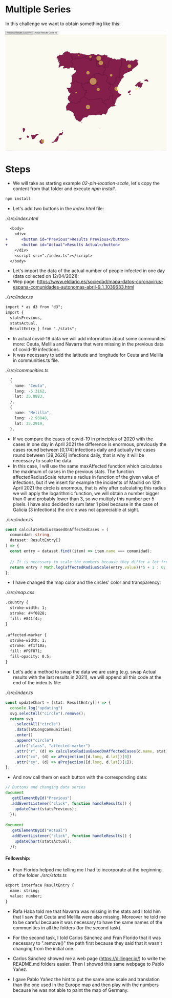 # Multiple Series

In this challenge we want to obtain something like this:

![map affected coronavirus](./content/map_Task1.png "affected coronavirus")


# Steps

- We will take as starting example _02-pin-location-scale_, let's copy the content from that folder and execute _npm install_.

```bash
npm install
```

- Let's add two buttons in the _index.html_ file:

_./src/index.html_

```diff
  <body>
    <div>
+      <button id="Previous">Results Previous</button>
+      <button id="Actual">Results Actual</button>
    </div>
    <script src="./index.ts"></script>
  </body>
```

- Let's import the data of the actual number of people infected in one day (data collected on 12/04/2021):
- Wep page: https://www.eldiario.es/sociedad/mapa-datos-coronavirus-espana-comunidades-autonomas-abril-9_1_1039633.html

_./src/index.ts_

```diff
import * as d3 from "d3";
import { 
  statsPrevious, 
  statsActual, 
  ResultEntry } from "./stats";
```

- In actual covid-19 data we will add information about some communities more: Ceuta, Melilla and Navarra that were missing in the previous data of covid-19 infections.
- It was necessary to add the latitude and longitude for Ceuta and Melilla in communities.ts file.

_./src/communities.ts_
```typescript
  {
    name: "Ceuta",
    long: -5.3162,
    lat: 35.8883,
  },
  {
    name: "Melilla",
    long: -2.93848,
    lat: 35.2919,
  },
```

- If we compare the cases of covid-19 in principles of 2020 with the cases in one day in April 2021 the difference is enormous, previously the cases round between [0,174] infections daily and actually the cases round between [39,2626] infections daily, that is why it will be necessary to scale the data.
- In this case, I will use the same maxAffected function which calculates the maximum of cases in the previous stats. The function affectedRadiusScale returns a radius in function of the given value of infections, but if we insert for example the incidents of Madrid on 12th April 2021 the circle is enormous, that is why after calculating this radius we will apply the logarithmic function, we will obtain a number bigger than 0 and probably lower than 3, so we multiply this number per 5 pixels. I have also decided to sum later 1 pixel because in the case of Galicia (3 infections) the circle was not appreciable at sight.

_./src/index.ts_

```typescript
const calculateRadiusBasedOnAffectedCases = (
  comunidad: string,
  dataset: ResultEntry[]
) => {
  const entry = dataset.find((item) => item.name === comunidad);

  // It is necessary to scale the numbers because they differ a lot from the previous and the actuals
  return entry ? Math.log(affectedRadiusScale(entry.value))*5 + 1 : 0;
};
```

- I have changed the map color and the circles' color and transparency:

_./src/map.css_

```diff
.country {
  stroke-width: 1;
  stroke: #4f0828;
  fill: #841f4c;
}

.affected-marker {
  stroke-width: 1;
  stroke: #f1f10a;
  fill: #F9F871;
  fill-opacity: 0.5;
}
```

- Let's add a method to swap the data we are using (e.g. swap Actual results with the last results in 2021),
  we will append all this code at the end of the index.ts file:

_./src/index.ts_

```typescript
const updateChart = (stat: ResultEntry[]) => {
  console.log("updating")
  svg.selectAll("circle").remove();
  return svg
    .selectAll("circle")
    .data(latLongCommunities)
    .enter()
    .append("circle")
    .attr("class", "affected-marker")
    .attr("r", (d) => calculateRadiusBasedOnAffectedCases(d.name, stat))
    .attr("cx", (d) => aProjection([d.long, d.lat])[0])
    .attr("cy", (d) => aProjection([d.long, d.lat])[1]);
};
```

- And now call them on each button with the corresponding data:

```typescript
// Buttons and changing data series
document
  .getElementById("Previous")
  .addEventListener("click", function handleResults() {
    updateChart(statsPrevious);
  });

document
  .getElementById("Actual")
  .addEventListener("click", function handleResults() {
    updateChart(statsActual);
  });
```


#### Fellowship:
- Fran Florido helped me telling me I had to incorporate at the beginning of the folder _./src/stats.ts_ 

```diff
export interface ResultEntry {
  name: string;
  value: number;
}
```

- Rafa Haba told me that Navarra was missing in the stats and I told him that I saw that Ceuta and Melilla were also missing. Moreover he told me to be careful because it was necessary to have the same names of the communities in all the folders (for the second task).

- For the second task, I told Carlos Sánchez and Fran Florido that it was necessary to ".remove()" the path first because they said that it wasn't changing from the initial one.

- Carlos Sánchez showed me a web page (https://dillinger.io/) to write the README.md folders easier. Then I showed this same webpage to Pablo Yañez.

- I gave Pablo Yañez the hint to put the same ame scale and translation than the one used in the Europe map and then play with the numbers because he was not able to paint the map of Germany.
